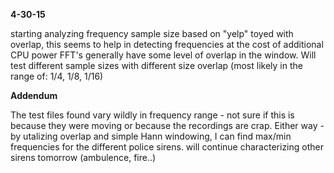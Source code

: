 **4-30-15**

  starting analyzing frequency sample size based on "yelp"
  toyed with overlap, this seems to help in detecting frequencies at the cost of additional CPU power
  FFT's generally have some level of overlap in the window.
  Will test different sample sizes with different size overlap (most likely in the range of: 1/4, 1/8, 1/16)

**Addendum**

  The test files found vary wildly in frequency range - not sure if this is because they were moving or because the recordings are crap.
  Either way - by utalizing overlap and simple Hann windowing, I can find max/min frequencies for the different police sirens.
  will continue characterizing other sirens tomorrow (ambulence, fire..)
